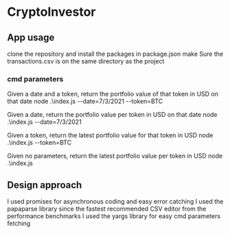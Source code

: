 # CryptoInvestor
## App usage
clone the repository and install the packages in package.json
make Sure the transactions.csv is on the same directory as the project

### cmd parameters
Given a date and a token, return the portfolio value of that token in USD on that date
node .\index.js --date=7/3/2021 --token=BTC

Given a date, return the portfolio value per token in USD on that date
node .\index.js --date=7/3/2021


Given a token, return the latest portfolio value for that token in USD
node .\index.js --token=BTC

Given no parameters, return the latest portfolio value per token in USD
node .\index.js

## Design approach
I used promises for asynchronous coding and easy error catching
I used the papaparse library since the fastest recommended CSV editor from the performance benchmarks
I used the yargs library for easy cmd parameters fetching
